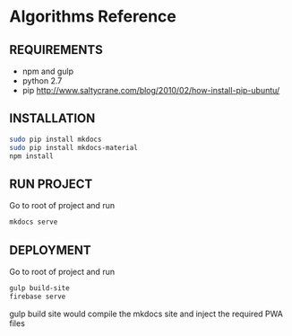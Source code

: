 # Algorithms Reference

## REQUIREMENTS
* npm and gulp
* python 2.7
* pip http://www.saltycrane.com/blog/2010/02/how-install-pip-ubuntu/


## INSTALLATION
``` sh
sudo pip install mkdocs
sudo pip install mkdocs-material
npm install
```

## RUN PROJECT
Go to root of project and run
``` sh
mkdocs serve
```

## DEPLOYMENT
Go to root of project and run
``` sh
gulp build-site
firebase serve
```
gulp build site would compile the mkdocs site and inject the required PWA files
